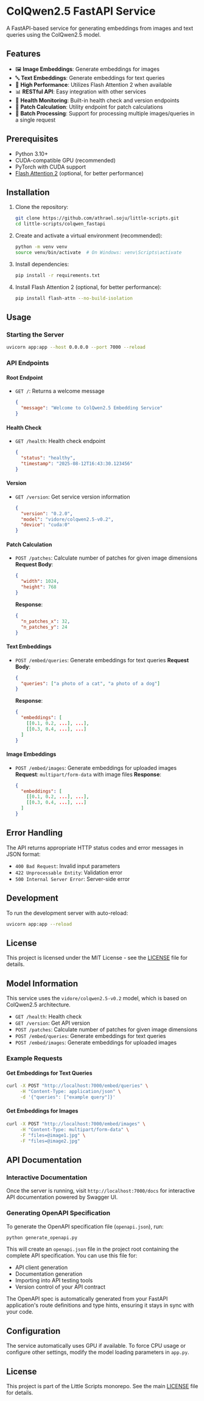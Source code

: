 # ColQwen2.5 FastAPI Service

A FastAPI-based service for generating embeddings from images and text queries using the ColQwen2.5 model.

## Features

- 🖼️ **Image Embeddings**: Generate embeddings for images
- 🔤 **Text Embeddings**: Generate embeddings for text queries
- 🚀 **High Performance**: Utilizes Flash Attention 2 when available
- 📊 **RESTful API**: Easy integration with other services
- 🏥 **Health Monitoring**: Built-in health check and version endpoints
- 📏 **Patch Calculation**: Utility endpoint for patch calculations
- 🔄 **Batch Processing**: Support for processing multiple images/queries in a single request

## Prerequisites

- Python 3.10+
- CUDA-compatible GPU (recommended)
- PyTorch with CUDA support
- [Flash Attention 2](https://github.com/Dao-AILab/flash-attention) (optional, for better performance)

## Installation

1. Clone the repository:

   ```bash
   git clone https://github.com/athrael.soju/little-scripts.git
   cd little-scripts/colqwen_fastapi
   ```

2. Create and activate a virtual environment (recommended):

   ```bash
   python -m venv venv
   source venv/bin/activate  # On Windows: venv\Scripts\activate
   ```

3. Install dependencies:

   ```bash
   pip install -r requirements.txt
   ```

4. Install Flash Attention 2 (optional, for better performance):
   ```bash
   pip install flash-attn --no-build-isolation
   ```

## Usage

### Starting the Server

```bash
uvicorn app:app --host 0.0.0.0 --port 7000 --reload
```

### API Endpoints

#### Root Endpoint
- `GET /`: Returns a welcome message
  ```json
  {
    "message": "Welcome to ColQwen2.5 Embedding Service"
  }
  ```

#### Health Check
- `GET /health`: Health check endpoint
  ```json
  {
    "status": "healthy",
    "timestamp": "2025-08-12T16:43:30.123456"
  }
  ```

#### Version
- `GET /version`: Get service version information
  ```json
  {
    "version": "0.2.0",
    "model": "vidore/colqwen2.5-v0.2",
    "device": "cuda:0"
  }
  ```

#### Patch Calculation
- `POST /patches`: Calculate number of patches for given image dimensions
  **Request Body**:
  ```json
  {
    "width": 1024,
    "height": 768
  }
  ```
  **Response**:
  ```json
  {
    "n_patches_x": 32,
    "n_patches_y": 24
  }
  ```

#### Text Embeddings
- `POST /embed/queries`: Generate embeddings for text queries
  **Request Body**:
  ```json
  {
    "queries": ["a photo of a cat", "a photo of a dog"]
  }
  ```
  **Response**:
  ```json
  {
    "embeddings": [
      [[0.1, 0.2, ...], ...],
      [[0.3, 0.4, ...], ...]
    ]
  }
  ```

#### Image Embeddings
- `POST /embed/images`: Generate embeddings for uploaded images
  **Request**: `multipart/form-data` with image files
  **Response**:
  ```json
  {
    "embeddings": [
      [[0.1, 0.2, ...], ...],
      [[0.3, 0.4, ...], ...]
    ]
  }
  ```

## Error Handling

The API returns appropriate HTTP status codes and error messages in JSON format:

- `400 Bad Request`: Invalid input parameters
- `422 Unprocessable Entity`: Validation error
- `500 Internal Server Error`: Server-side error

## Development

To run the development server with auto-reload:

```bash
uvicorn app:app --reload
```

## License

This project is licensed under the MIT License - see the [LICENSE](LICENSE) file for details.

## Model Information

This service uses the `vidore/colqwen2.5-v0.2` model, which is based on ColQwen2.5 architecture.
- `GET /health`: Health check
- `GET /version`: Get API version
- `POST /patches`: Calculate number of patches for given image dimensions
- `POST /embed/queries`: Generate embeddings for text queries
- `POST /embed/images`: Generate embeddings for uploaded images

### Example Requests

#### Get Embeddings for Text Queries

```bash
curl -X POST "http://localhost:7000/embed/queries" \
     -H "Content-Type: application/json" \
     -d '{"queries": ["example query"]}'
```

#### Get Embeddings for Images

```bash
curl -X POST "http://localhost:7000/embed/images" \
     -H "Content-Type: multipart/form-data" \
     -F "files=@image1.jpg" \
     -F "files=@image2.jpg"
```

## API Documentation

### Interactive Documentation

Once the server is running, visit `http://localhost:7000/docs` for interactive API documentation powered by Swagger UI.

### Generating OpenAPI Specification

To generate the OpenAPI specification file (`openapi.json`), run:

```bash
python generate_openapi.py
```

This will create an `openapi.json` file in the project root containing the complete API specification. You can use this file for:

- API client generation
- Documentation generation
- Importing into API testing tools
- Version control of your API contract

The OpenAPI spec is automatically generated from your FastAPI application's route definitions and type hints, ensuring it stays in sync with your code.

## Configuration

The service automatically uses GPU if available. To force CPU usage or configure other settings, modify the model loading parameters in `app.py`.

## License

This project is part of the Little Scripts monorepo. See the main [LICENSE](../LICENSE) file for details.
